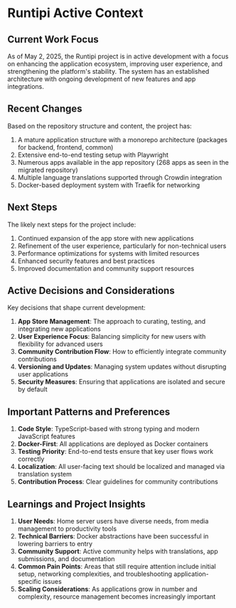 # Runtipi Active Context

## Current Work Focus

As of May 2, 2025, the Runtipi project is in active development with a focus on enhancing the application ecosystem, improving user experience, and strengthening the platform's stability. The system has an established architecture with ongoing development of new features and app integrations.

## Recent Changes

Based on the repository structure and content, the project has:

1. A mature application structure with a monorepo architecture (packages for backend, frontend, common)
2. Extensive end-to-end testing setup with Playwright
3. Numerous apps available in the app repository (268 apps as seen in the migrated repository)
4. Multiple language translations supported through Crowdin integration
5. Docker-based deployment system with Traefik for networking

## Next Steps

The likely next steps for the project include:

1. Continued expansion of the app store with new applications
2. Refinement of the user experience, particularly for non-technical users
3. Performance optimizations for systems with limited resources
4. Enhanced security features and best practices
5. Improved documentation and community support resources

## Active Decisions and Considerations

Key decisions that shape current development:

1. **App Store Management**: The approach to curating, testing, and integrating new applications
2. **User Experience Focus**: Balancing simplicity for new users with flexibility for advanced users
3. **Community Contribution Flow**: How to efficiently integrate community contributions
4. **Versioning and Updates**: Managing system updates without disrupting user applications
5. **Security Measures**: Ensuring that applications are isolated and secure by default

## Important Patterns and Preferences

1. **Code Style**: TypeScript-based with strong typing and modern JavaScript features
2. **Docker-First**: All applications are deployed as Docker containers
3. **Testing Priority**: End-to-end tests ensure that key user flows work correctly
4. **Localization**: All user-facing text should be localized and managed via translation system
5. **Contribution Process**: Clear guidelines for community contributions

## Learnings and Project Insights

1. **User Needs**: Home server users have diverse needs, from media management to productivity tools
2. **Technical Barriers**: Docker abstractions have been successful in lowering barriers to entry
3. **Community Support**: Active community helps with translations, app submissions, and documentation
4. **Common Pain Points**: Areas that still require attention include initial setup, networking complexities, and troubleshooting application-specific issues
5. **Scaling Considerations**: As applications grow in number and complexity, resource management becomes increasingly important
